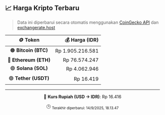 

<!-- HARGA_KRIPTO -->
## 📈 Harga Kripto Terbaru

> Data ini diperbarui secara otomatis menggunakan [CoinGecko API](https://www.coingecko.com/) dan [exchangerate.host](https://exchangerate.host/)

<div align="center">

| 🪙 Token | 💰 Harga (IDR) |
|:------:|---------------:|
| 🟠 **Bitcoin (BTC)**   | Rp 1.905.216.581 |
| 🔵 **Ethereum (ETH)**  | Rp 76.574.247 |
| 🟣 **Solana (SOL)**    | Rp 4.062.946 |
| 🟢 **Tether (USDT)**   | Rp 16.419 |

---

💱 **Kurs Rupiah (USD → IDR)**: Rp 16.416

🕒 <sub>Terakhir diperbarui: 14/9/2025, 18.13.47</sub>

</div>
<!-- /HARGA_KRIPTO -->